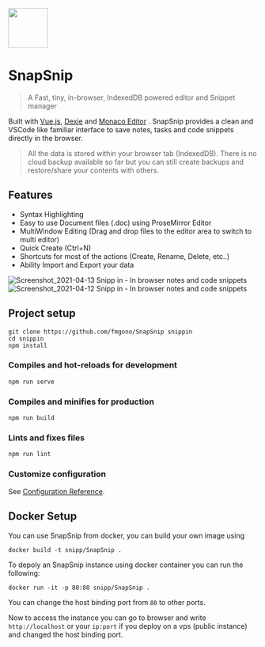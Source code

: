 <img src="https://raw.githubusercontent.com/fmgono/SnapSnip/master/public/logo.png" width="80px" height="80px"/>

# SnapSnip
> A Fast, tiny, in-browser, IndexedDB powered editor and Snippet manager

Built with [Vue.js](https://vuejs.org), [Dexie](https://dexie.org) and [Monaco Editor](https://microsoft.github.io/monaco-editor/) . SnapSnip provides a clean and VSCode like familiar interface to save notes, tasks and code snippets directly in the browser. 
> All the data is stored within your browser tab (IndexedDB). There is no cloud backup available so far but you can still create backups and restore/share your contents with others.

## Features
- Syntax Highlighting 
- Easy to use Document files (.doc) using ProseMirror Editor
- MultiWindow Editing (Drag and drop files to the editor area to switch to multi editor)
- Quick Create (Ctrl+N)
- Shortcuts for most of the actions (Create, Rename, Delete, etc..)
- Ability Import and Export your data

![Screenshot_2021-04-13 Snipp in - In browser notes and code snippets](https://user-images.githubusercontent.com/53584487/115232100-fcb42300-a133-11eb-803f-45efa41fc719.png)
![Screenshot_2021-04-12 Snipp in - In browser notes and code snippets](https://user-images.githubusercontent.com/53584487/115232151-05a4f480-a134-11eb-9033-cf696f38d1f2.png)


## Project setup
```
git clone https://github.com/fmgono/SnapSnip snippin
cd snippin
npm install
```

### Compiles and hot-reloads for development
```
npm run serve
```

### Compiles and minifies for production
```
npm run build
```

### Lints and fixes files
```
npm run lint
```
### Customize configuration

See [Configuration Reference](https://cli.vuejs.org/config/).



## Docker Setup

You can use SnapSnip from docker, you can build your own image using 

```
docker build -t snipp/SnapSnip .
```

To depoly an SnapSnip instance using docker container you can run the following: 


```
docker run -it -p 80:80 snipp/SnapSnip .
```

You can change the host binding port from `80` to other ports. 

Now to access the instance you can go to browser and write `http://localhost` or your `ip:port` if you deploy on a vps (public instance) and changed the host binding port.


